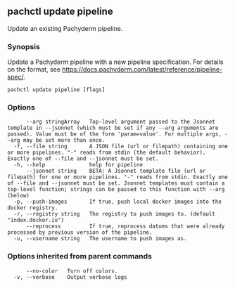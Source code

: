 ## pachctl update pipeline

Update an existing Pachyderm pipeline.

### Synopsis

Update a Pachyderm pipeline with a new pipeline specification. For details on the format, see https://docs.pachyderm.com/latest/reference/pipeline-spec/.

```
pachctl update pipeline [flags]
```

### Options

```
      --arg stringArray   Top-level argument passed to the Jsonnet template in --jsonnet (which must be set if any --arg arguments are passed). Value must be of the form 'param=value'. For multiple args, --arg may be set more than once.
  -f, --file string       A JSON file (url or filepath) containing one or more pipelines. "-" reads from stdin (the default behavior). Exactly one of --file and --jsonnet must be set.
  -h, --help              help for pipeline
      --jsonnet string    BETA: A Jsonnet template file (url or filepath) for one or more pipelines. "-" reads from stdin. Exactly one of --file and --jsonnet must be set. Jsonnet templates must contain a top-level function; strings can be passed to this function with --arg (below)
  -p, --push-images       If true, push local docker images into the docker registry.
  -r, --registry string   The registry to push images to. (default "index.docker.io")
      --reprocess         If true, reprocess datums that were already processed by previous version of the pipeline.
  -u, --username string   The username to push images as.
```

### Options inherited from parent commands

```
      --no-color   Turn off colors.
  -v, --verbose    Output verbose logs
```

